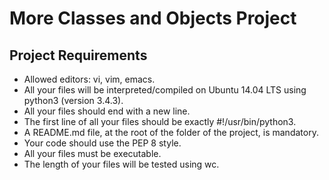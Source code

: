 # More Classes and Objects Project

## Project Requirements
* Allowed editors: vi, vim, emacs.
* All your files will be interpreted/compiled on Ubuntu 14.04 LTS using python3 (version 3.4.3).
* All your files should end with a new line.
* The first line of all your files should be exactly #!/usr/bin/python3.
* A README.md file, at the root of the folder of the project, is mandatory.
* Your code should use the PEP 8 style.
* All your files must be executable.
* The length of your files will be tested using wc.
